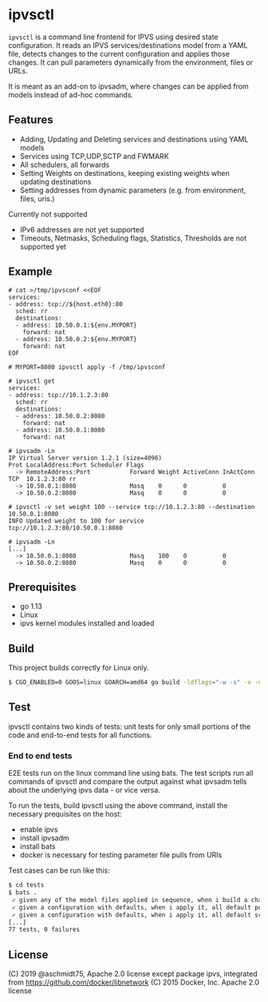 # ipvsctl

`ipvsctl` is a command line frontend for IPVS using desired state configuration. It reads an IPVS services/destinations model from a YAML file, detects changes to the current configuration and applies those changes. It can pull parameters dynamically from the environment, files or URLs.

It is meant as an add-on to ipvsadm, where changes can be applied from models instead of ad-hoc commands.

## Features

* Adding, Updating and Deleting services and destinations using YAML models
* Services using TCP,UDP,SCTP and FWMARK
* All schedulers, all forwards
* Setting Weights on destinations, keeping existing weights when updating destinations
* Setting addresses from dynamic parameters (e.g. from environment, files, uris.)

Currently not supported

* IPv6 addresses are not yet supported
* Timeouts, Netmasks, Scheduling flags, Statistics, Thresholds are not supported yet

## Example

```
# cat >/tmp/ipvsconf <<EOF
services:
- address: tcp://${host.eth0}:80
  sched: rr
  destinations:
  - address: 10.50.0.1:${env.MYPORT}
    forward: nat
  - address: 10.50.0.2:${env.MYPORT}
    forward: nat
EOF

# MYPORT=8080 ipvsctl apply -f /tmp/ipvsconf

# ipvsctl get
services:
- address: tcp://10.1.2.3:80
  sched: rr
  destinations:
  - address: 10.50.0.2:8080
    forward: nat
  - address: 10.50.0.1:8080
    forward: nat

# ipvsadm -Ln
IP Virtual Server version 1.2.1 (size=4096)
Prot LocalAddress:Port Scheduler Flags
  -> RemoteAddress:Port           Forward Weight ActiveConn InActConn
TCP  10.1.2.3:80 rr
  -> 10.50.0.1:8080               Masq    0      0          0
  -> 10.50.0.2:8080               Masq    0      0          0    

# ipvsctl -v set weight 100 --service tcp://10.1.2.3:80 --destination 10.50.0.1:8080
INFO Updated weight to 100 for service tcp://10.1.2.3:80/10.50.0.1:8080

# ipvsadm -Ln
[...]
  -> 10.50.0.1:8080               Masq    100    0          0
  -> 10.50.0.2:8080               Masq    0      0          0
```

## Prerequisites

* go 1.13
* Linux
* ipvs kernel modules installed and loaded

## Build

This project builds correctly for Linux only.

```bash
$ CGO_ENABLED=0 GOOS=linux GOARCH=amd64 go build -ldflags="-w -s" -v -o release/ipvsctl ipvsctl.go
```

## Test

ipvsctl contains two kinds of tests: unit tests for only small portions of the code and
end-to-end tests for all functions.

### End to end tests

E2E tests run on the linux command line using bats. The test scripts run all commands of
ipvsctl and compare the output against what ipvsadm tells about the underlying ipvs data - or vice versa.

To run the tests, build ipvsctl using the above command, install the necessary prequisites on the host:

* enable ipvs
* install ipvsadm
* install bats
* docker is necessary for testing parameter file pulls from URIs

Test cases can be run like this:

```bash
$ cd tests
$ bats .
 ✓ given any of the model files applied in sequence, when i build a changeset for the same model, it must always be empty
 ✓ given a configuration with defaults, when i apply it, all default port values must have been set correctly.
 ✓ given a configuration with defaults, when i apply it, all default scheduler values must have been set correctly.
[...]
77 tests, 0 failures
```

## License

(C) 2019 @aschmidt75, Apache 2.0 license
except package ipvs, integrated from https://github.com/docker/libnetwork (C) 2015 Docker, Inc. Apache 2.0 license